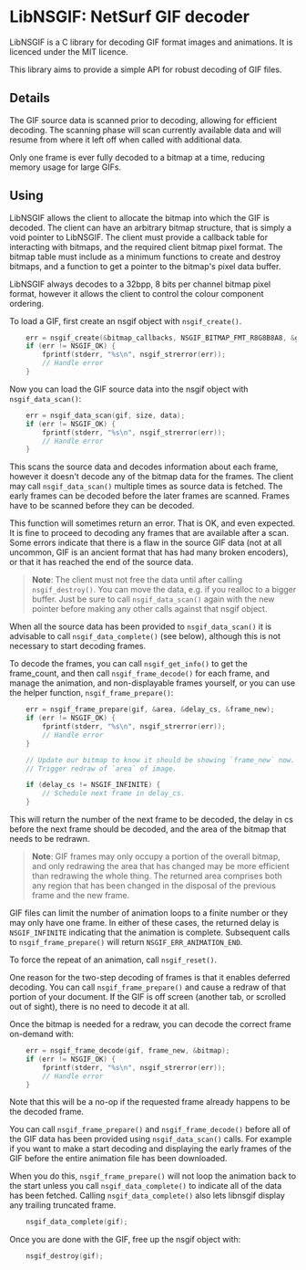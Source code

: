 LibNSGIF: NetSurf GIF decoder
=============================

LibNSGIF is a C library for decoding GIF format images and animations.
It is licenced under the MIT licence.

This library aims to provide a simple API for robust decoding of GIF files.

Details
-------

The GIF source data is scanned prior to decoding, allowing for efficient
decoding. The scanning phase will scan currently available data and will
resume from where it left off when called with additional data.

Only one frame is ever fully decoded to a bitmap at a time, reducing memory
usage for large GIFs.

Using
-----

LibNSGIF allows the client to allocate the bitmap into which the GIF is
decoded. The client can have an arbitrary bitmap structure, that is simply
a void pointer to LibNSGIF. The client must provide a callback table for
interacting with bitmaps, and the required client bitmap pixel format.
The bitmap table must include as a minimum functions to create and destroy
bitmaps, and a function to get a pointer to the bitmap's pixel data buffer.

LibNSGIF always decodes to a 32bpp, 8 bits per channel bitmap pixel format,
however it allows the client to control the colour component ordering.

To load a GIF, first create an nsgif object with `nsgif_create()`.

```c
	err = nsgif_create(&bitmap_callbacks, NSGIF_BITMAP_FMT_R8G8B8A8, &gif);
	if (err != NSGIF_OK) {
		fprintf(stderr, "%s\n", nsgif_strerror(err));
		// Handle error
	}
```

Now you can load the GIF source data into the nsgif object with
`nsgif_data_scan()`:

```c
	err = nsgif_data_scan(gif, size, data);
	if (err != NSGIF_OK) {
		fprintf(stderr, "%s\n", nsgif_strerror(err));
		// Handle error
	}
```

This scans the source data and decodes information about each frame, however
it doesn't decode any of the bitmap data for the frames. The client may call
`nsgif_data_scan()` multiple times as source data is fetched. The early frames
can be decoded before the later frames are scanned. Frames have to be scanned
before they can be decoded.

This function will sometimes return an error. That is OK, and even expected.
It is fine to proceed to decoding any frames that are available after a scan.
Some errors indicate that there is a flaw in the source GIF data (not at all
uncommon, GIF is an ancient format that has had many broken encoders), or that
it has reached the end of the source data.

> **Note**: The client must not free the data until after calling
> `nsgif_destroy()`. You can move the data, e.g. if you realloc to a bigger
> buffer. Just be sure to call `nsgif_data_scan()` again with the new pointer
> before making any other calls against that nsgif object.

When all the source data has been provided to `nsgif_data_scan()` it is
advisable to call `nsgif_data_complete()` (see below), although this is not
necessary to start decoding frames.

To decode the frames, you can call `nsgif_get_info()` to get the frame_count,
and then call `nsgif_frame_decode()` for each frame, and manage the animation,
and non-displayable frames yourself, or you can use the helper function,
`nsgif_frame_prepare()`:

```c
	err = nsgif_frame_prepare(gif, &area, &delay_cs, &frame_new);
	if (err != NSGIF_OK) {
		fprintf(stderr, "%s\n", nsgif_strerror(err));
		// Handle error
	}

	// Update our bitmap to know it should be showing `frame_new` now.
	// Trigger redraw of `area` of image.

	if (delay_cs != NSGIF_INFINITE) {
		// Schedule next frame in delay_cs.
	}
```

This will return the number of the next frame to be decoded, the delay in cs
before the next frame should be decoded, and the area of the bitmap that needs
to be redrawn.

> **Note**: GIF frames may only occupy a portion of the overall bitmap, and only
> redrawing the area that has changed may be more efficient than redrawing the
> whole thing. The returned area comprises both any region that has been
> changed in the disposal of the previous frame and the new frame.

GIF files can limit the number of animation loops to a finite number or they
may only have one frame. In either of these cases, the returned delay is
`NSGIF_INFINITE` indicating that the animation is complete. Subsequent calls
to `nsgif_frame_prepare()` will return `NSGIF_ERR_ANIMATION_END`.

To force the repeat of an animation, call `nsgif_reset()`.

One reason for the two-step decoding of frames is that it enables deferred
decoding. You can call `nsgif_frame_prepare()` and cause a redraw of that
portion of your document. If the GIF is off screen (another tab, or scrolled
out of sight), there is no need to decode it at all.

Once the bitmap is needed for a redraw, you can decode the correct frame
on-demand with:

```c
	err = nsgif_frame_decode(gif, frame_new, &bitmap);
	if (err != NSGIF_OK) {
		fprintf(stderr, "%s\n", nsgif_strerror(err));
		// Handle error
	}
```

Note that this will be a no-op if the requested frame already happens to be
the decoded frame.

You can call `nsgif_frame_prepare()` and `nsgif_frame_decode()` before all
of the GIF data has been provided using `nsgif_data_scan()` calls. For example
if you want to make a start decoding and displaying the early frames of the GIF
before the entire animation file has been downloaded.

When you do this, `nsgif_frame_prepare()` will not loop the animation back to
the start unless you call `nsgif_data_complete()` to indicate all of the data
has been fetched. Calling `nsgif_data_complete()` also lets libnsgif display
any trailing truncated frame.

```c
	nsgif_data_complete(gif);
```

Once you are done with the GIF, free up the nsgif object with:

```c
	nsgif_destroy(gif);
```
